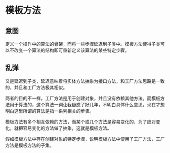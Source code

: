 # 模板方法

## 意图

定义一个操作中的算法的骨架，而将一些步骤延迟到子类中。模板方法使得子类可以不改变一个算法的结构即可重新定义该算法的某些特定步骤。

## 乱弹

又是延迟到子类，延迟意味着将实体方法抽象为接口方法，和工厂方法思路是一致的，并且和工厂方法极其相似。

两者的目的不一样，工厂方法是用于创建对象，并且没有依赖其他方法。而模板方法用于算法的，这个算法一词让我疑惑了好几年，不明白具体什么意思，现在才想明白这里所谓的算法是指一系列相关的步骤。

模板方法有多个相互依赖的方法，而某个或几个方法是容易变化的，为了应对变化，就把容易变化的方法做了抽象，这就是模板方法。

假如模板方法中存在创建对象的特定步骤，说明模板方法中使用了工厂方法，工厂方法是模板方法的子集。



